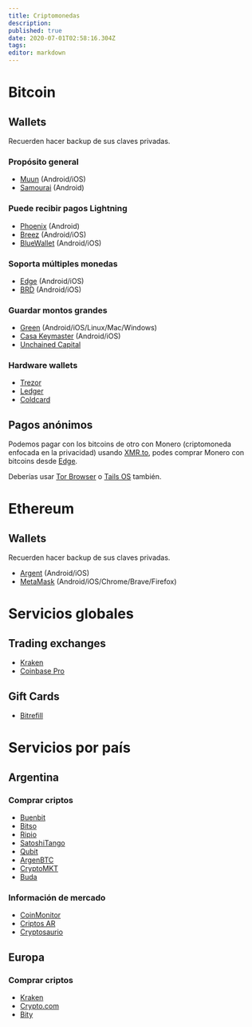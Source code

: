 ```yaml
---
title: Criptomonedas
description: 
published: true
date: 2020-07-01T02:58:16.304Z
tags: 
editor: markdown
---
```


# Bitcoin

## Wallets

Recuerden hacer backup de sus claves privadas.

### Propósito general

- [Muun](https://muun.com/) (Android/iOS)
- [Samourai](https://samouraiwallet.com/) (Android)

### Puede recibir pagos Lightning

- [Phoenix](https://phoenix.acinq.co/) (Android)
- [Breez](https://breez.technology/) (Android/iOS)
- [BlueWallet](https://bluewallet.io/) (Android/iOS)

### Soporta múltiples monedas

- [Edge](https://edge.app/) (Android/iOS)
- [BRD](https://brd.com/) (Android/iOS)

### Guardar montos grandes

- [Green](https://blockstream.com/green/) (Android/iOS/Linux/Mac/Windows)
- [Casa Keymaster](https://keys.casa/keymaster/) (Android/iOS)
- [Unchained Capital](https://unchained-capital.com/vaults/)

### Hardware wallets

- [Trezor](https://trezor.io/)
- [Ledger](https://www.ledger.com/)
- [Coldcard](https://coldcardwallet.com/)

## Pagos anónimos

Podemos pagar con los bitcoins de otro con Monero (criptomoneda enfocada en la privacidad) usando [XMR.to](https://xmr.to/), podes comprar Monero con bitcoins desde [Edge](https://edge.app/).

Deberías usar [Tor Browser](https://www.torproject.org/) o [Tails OS](https://tails.boum.org/) también.

# Ethereum

## Wallets

Recuerden hacer backup de sus claves privadas.

- [Argent](https://www.argent.xyz/) (Android/iOS)
- [MetaMask](https://metamask.io/) (Android/iOS/Chrome/Brave/Firefox)

# Servicios globales

## Trading exchanges

- [Kraken](https://www.kraken.com/)
- [Coinbase Pro](https://pro.coinbase.com/)

## Gift Cards

- [Bitrefill](https://www.bitrefill.com/)

# Servicios por país

## Argentina

### Comprar criptos

- [Buenbit](https://buenbit.com/)
- [Bitso](https://bitso.com/)
- [Ripio](https://www.ripio.com/)
- [SatoshiTango](https://www.satoshitango.com/)
- [Qubit](https://www.qubit.com.ar/)
- [ArgenBTC](https://argenbtc.com/)
- [CryptoMKT](https://www.cryptomkt.com/)
- [Buda](https://www.buda.com/)

### Información de mercado

- [CoinMonitor](https://coinmonitor.info/)
- [Criptos AR](https://criptos.com.ar/)
- [Cryptosaurio](https://www.cryptosaurio.com/)

## Europa

### Comprar criptos

- [Kraken](https://www.kraken.com/)
- [Crypto.com](https://crypto.com/)
- [Bity](https://bity.com/)
